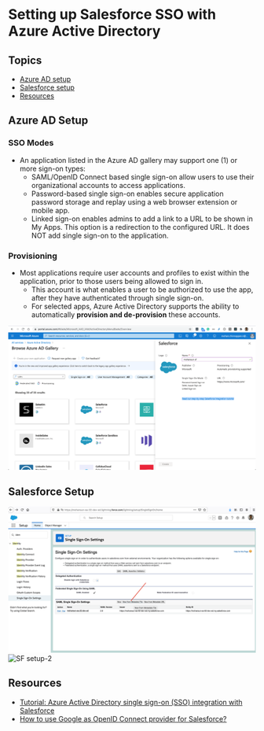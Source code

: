 # Setting up Salesforce SSO with Azure Active Directory

## Topics
- [Azure AD setup](#adsetup)
- [Salesforce setup](#sfsetup)
-  [Resources](#resources)

<a name="adsetup"></a>
## Azure AD Setup

### SSO Modes
- An application listed in the Azure AD gallery may support one (1) or more sign-on types:
    - SAML/OpenID Connect based single sign-on allow users to use their organizational accounts to access applications.
    - Password-based single sign-on enables secure application password storage and replay using a web browser extension or mobile app.
    - Linked sign-on enables admins to add a link to a URL to be shown in My Apps. This option is a redirection to the configured URL. It does NOT add single sign-on to the application.

### Provisioning
- Most applications require user accounts and profiles to exist within the application, prior to those users being allowed to sign in. 
    - This account is what enables a user to be authorized to use the app, after they have authenticated through single sign-on. 
    - For selected apps, Azure Active Directory supports the ability to automatically **provision and de-provision** these accounts.

![Azure setup](img/azure-ad-sf-sso-1.png)

<a name="sfsetup"></a>
## Salesforce Setup
![SF setup](img/azure-ad-sf-sso-2.png)
![SF setup-2](https://docs.microsoft.com/en-us/azure/active-directory/saas-apps/media/salesforce-tutorial/salesforcexml.png)

<a name="resources"></a>

## Resources 
- [Tutorial: Azure Active Directory single sign-on (SSO) integration with Salesforce](https://docs.microsoft.com/en-us/azure/active-directory/saas-apps/salesforce-tutorial)
- [How to use Google as OpenID Connect provider for Salesforce?](https://github.com/mohan-chinnappan-n/cli-dx/blob/master/oid/openId-connect.md)

